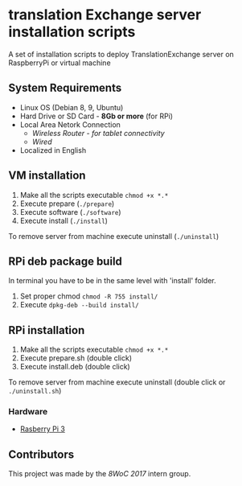 # translation Exchange server installation scripts
A set of installation scripts to deploy TranslationExchange server on RaspberryPi or virtual machine

## System Requirements
* Linux OS (Debian 8, 9, Ubuntu)
* Hard Drive or SD Card - **8Gb or more** (for RPi)
* Local Area Netork Connection
   - *Wireless Router - for tablet connectivity*
   - *Wired*
* Localized in English

## VM installation
1. Make all the scripts executable `chmod +x *.*`
2. Execute prepare (`./prepare`)
3. Execute software (`./software`)
4. Execute install (`./install`)

To remove server from machine execute uninstall (`./uninstall`)

## RPi deb package build
In terminal you have to be in the same level with 'install' folder.
1. Set proper chmod `chmod -R 755 install/`
2. Execute `dpkg-deb --build install/`

## RPi installation
1. Make all the scripts executable `chmod +x *.*`
2. Execute prepare.sh (double click) 
3. Execute install.deb (double click)

To remove server from machine execute uninstall (double click or `./uninstall.sh`)

### Hardware 
* [Rasberry Pi 3](https://www.raspberrypi.org/products/raspberry-pi-3-model-b/)

## Contributors
This project was made by the *8WoC 2017* intern group.
